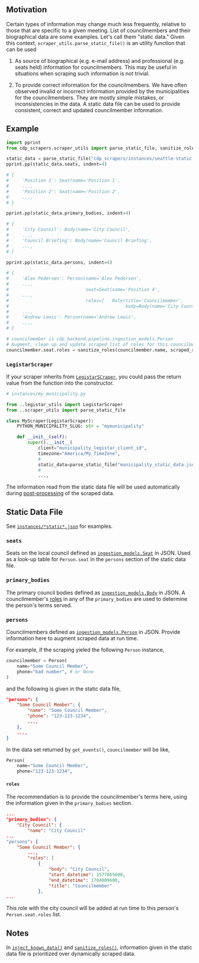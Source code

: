 ## Motivation

Certain types of information may change much less frequently, relative to those that are specific to a given meeting.
List of councilmembers and their biographical data are some examples.
Let's call them "static data." Given this context,
`scraper_utils.parse_static_file()` is an utility function that can be used

1. As source of biographical (e.g. e-mail address) and professional (e.g. seats held) information for councilmembers.
This may be useful in situations when scraping such information is not trivial.

2. To provide correct information for the councilmembers.
We have often observed invalid or incorrect information provided by the municipalities for the councilmembers.
They are mostly simple mistakes, or inconsistencies in the data.
A static data file can be used to provide consistent, correct and updated councilmember information.

## Example

```Python
import pprint
from cdp_scrapers.scraper_utils import parse_static_file, sanitize_roles

static_data = parse_static_file("cdp_scrapers/instances/seattle-static.json")
pprint.pp(static_data.seats, indent=4)

# {
#     'Position 1': Seat(name='Position 1',
#     ...,
#     'Position 2': Seat(name='Position 2',
#     ...,
# }

pprint.pp(static_data.primary_bodies, indent=4)

# {
#     'City Council': Body(name='City Council',
#     ...,
#     'Council Briefing': Body(name='Council Briefing',
#     ...,
# }

pprint.pp(static_data.persons, indent=4)

# {
#     'Alex Pedersen': Person(name='Alex Pedersen',
#     ...,
#                             seat=Seat(name='Position 4',
#     ...,
#                             roles=[   Role(title='Councilmember',
#                                            body=Body(name='City Countil',
#     ...,
#     'Andrew Lewis': Person(name='Andrew Lewis',
#     ...,
# }

# councilmember is cdp_backend.pipeline.ingestion_models.Person
# Augment, clean up and update scraped list of roles for this councilmember
councilmember.seat.roles = sanitize_roles(councilmember.name, scraped_roles, static_data)
```

### `LegistarScraper`

If your scraper inherits from [`LegistarSCraper`](./legistar_utils.py),
you could pass the return value from the function into the constructor.

```Python
# instances/my_municipality.py

from ..legistar_utils import LegistarScraper
from ..scraper_utils import parse_static_file

class MyScraper(LegistarScraper):
    PYTHON_MUNICIPALITY_SLUG: str = "mymunicipality"

    def __init__(self):
        super().__init__(
            client="municipality_legistar_client_id",
            timezone="America/My_TimeZone",
            #
            static_data=parse_static_file("municipality_static_data.json"),
            #
            ...,
```

The information read from the static data file will be used automatically during [post-processing](./legistar_utils.py#L1560) of the scraped data.

## Static Data File

See [`instances/*static*.json`](./instances/seattle-static.json) for examples.

### `seats`

Seats on the local council defined as [`ingestion_models.Seat`](https://councildataproject.org/cdp-backend/cdp_backend.pipeline.html#cdp_backend.pipeline.ingestion_models.Seat) in JSON.
Used as a look-up table for `Person.seat` in the `persons` section of the static data file.

### `primary_bodies`

The primary council bodies defined as [`ingestion_models.Body`](https://councildataproject.org/cdp-backend/cdp_backend.pipeline.html#cdp_backend.pipeline.ingestion_models.Body) in JSON.
A councilmember's [roles](https://councildataproject.org/cdp-backend/cdp_backend.pipeline.html#cdp_backend.pipeline.ingestion_models.Seat.roles) in any of the `primary_bodies` are used to determine the person's terms served.

### `persons`

Councilmembers defined as [`ingestion_models.Person`](https://councildataproject.org/cdp-backend/cdp_backend.pipeline.html#cdp_backend.pipeline.ingestion_models.Person) in JSON.
Provide information here to augment scraped data at run time.

For example, if the scraping yieled the following `Person` instance,

```Python
councilmember = Person(
    name="Some Council Member",
    phone="bad number", # or None
)
```

and the following is given in the static data file,

```Json
"persons": {
    "Some Council Member": {
        "name": "Some Council Member",
        "phone": "123-123-1234",
        ...,
    },
    ...,
}
```

In the data set returned by `get_events()`, `councilmember` will be like,

```Python
Person(
    name="Some Council Member",
    phone="123-123-1234",
```

#### `roles`

The recommendation is to provide the councilmember's terms here,
using the information given in the `primary_bodies` section.

```Json
...
"primary_bodies": {
    "City Council": {
        "name": "City Council"
...
"persons": {
    "Some Council Member": {
        ...,
        "roles": [
            {
                "body": "City Council",
                "start_datetime": 1577865600,
                "end_datetime": 1704009600,
                "title": "Councilmember"
            },
...
```

This role with the city council will be added at run time
to this person's `Person.seat.roles` list.


## Notes

In [`inject_known_data()`](./legistar_utils.py#L1560) and
[`sanitize_roles()`](./scraper_utils.py#L228),
information given in the static data file is prioritized over dynamically scraped data.
